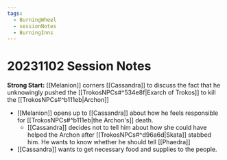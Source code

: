 ```yaml
---
tags:
  - BurningWheel
  - sessionNotes
  - BurningInns
---
```

# 20231102 Session Notes
**Strong Start:** [[Melanion]] corners [[Cassandra]] to discuss the fact that he unknowingly pushed the [[TrokosNPCs#^534e8f|Exarch of Trokos]] to kill the [[TrokosNPCs#^b111eb|Archon]]
- [[Melanion]] opens up to [[Cassandra]] about how he feels responsible for [[TrokosNPCs#^b111eb|the Archon's]] death.
	- [[Cassandra]] decides not to tell him about how she could have helped the Archon after [[TrokosNPCs#^d96a6d|Skata]] stabbed him.  He wants to know whether he should tell [[Phaedra]]
- [[Cassandra]] wants to get necessary food and supplies to the people.